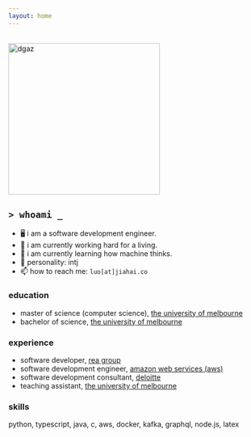 ```yaml
---
layout: home
---
```


<br/>
<img src="/dgaz.jpg" alt="dgaz" width="300"/>

## `> whoami _`

- 🖥️ i am a software development engineer.
- 🔭 i am currently working hard for a living.
- 🌱 i am currently learning how machine thinks.
- 🤔 personality: intj
- 📫 how to reach me: `luo[at]jiahai.co`

### education

- master of science (computer science), [the university of melbourne](https://www.unimelb.edu.au/)
- bachelor of science, [the university of melbourne](https://www.unimelb.edu.au/)

### experience

- software developer, [rea group](https://www.rea-group.com/)
- software development engineer, [amazon web services (aws)](https://aws.amazon.com/)
- software development consultant, [deloitte](https://www.deloitte.com/)
- teaching assistant, [the university of melbourne](https://www.unimelb.edu.au/)

### skills

python, typescript, java, c, aws, docker, kafka, graphql, node.js, latex
